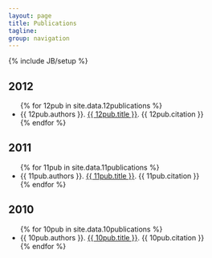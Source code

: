 ```yaml
---
layout: page
title: Publications
tagline: 
group: navigation
---
```

{% include JB/setup %}

<!--<h2>2014</h2>
<ul>
    {% for 14pub in site.data.14publications %}
      <li>
        {{ 14pub.authors }}. <a href="{{ 14pub.url }}">{{ 14pub.title }}</a>. {{ 14pub.citation }}
      </li>
    {% endfor %}
</ul>
<h2>2013</h2>
<ul>
    {% for 13pub in site.data.13publications %}
      <li>
        {{ 13pub.authors }}. <a href="{{ 13pub.url }}">{{ 13pub.title }}</a>. {{ 13pub.citation }}
      </li>
    {% endfor %}
</ul>-->
<h2>2012</h2>
<ul>
    {% for 12pub in site.data.12publications %}
      <li>
        {{ 12pub.authors }}. <a href="{{ 12pub.url }}">{{ 12pub.title }}</a>. {{ 12pub.citation }}
      </li>
    {% endfor %}
</ul>
<h2>2011</h2>
<ul>
    {% for 11pub in site.data.11publications %}
      <li>
        {{ 11pub.authors }}. <a href="{{ 11pub.url }}">{{ 11pub.title }}</a>. {{ 11pub.citation }}
      </li>
    {% endfor %}
</ul>
<h2>2010</h2>
<ul>
    {% for 10pub in site.data.10publications %}
      <li>
        {{ 10pub.authors }}. <a href="{{ 10pub.url }}">{{ 10pub.title }}</a>. {{ 10pub.citation }}
      </li>
    {% endfor %}
</ul>
